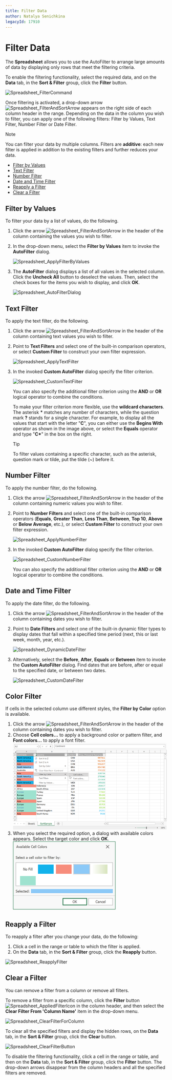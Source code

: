 ```yaml
---
title: Filter Data
author: Natalya Senichkina
legacyId: 17910
---
```

# Filter Data

The **Spreadsheet** allows you to use the AutoFilter to arrange large amounts of data by displaying only rows that meet the filtering criteria.

To enable the filtering functionality, select the required data, and on the **Data** tab, in the **Sort &#38; Filter** group, click the **Filter** button.

![Spreadsheet_FilterCommand](../../../images/img25515.png)

Once filtering is activated, a drop-down arrow ![Spreadsheet_FilterAndSortArrow](../../../images/img25500.png) appears on the right side of each column header in the range. Depending on the data in the column you wish to filter, you can apply one of the following filters: Filter by Values, Text Filter, Number Filter or Date Filter.

> [!NOTE]
> You can filter your data by multiple columns. Filters are **additive**: each new filter is applied in addition to the existing filters and further reduces your data.

* [Filter by Values](#filter-by-values)
* [Text Filter](#text-filter)
* [Number Filter](#number-filter)
* [Date and Time Filter](#date-and-time-filter)
* [Reapply a Filter](#reapply-a-filter)
* [Clear a Filter](#clear-a-filter)

## Filter by Values

To filter your data by a list of values, do the following.

1. Click the arrow ![Spreadsheet_FilterAndSortArrow](../../../images/img25500.png) in the header of the column containing the values you wish to filter.
2. In the drop-down menu, select the **Filter by Values** item to invoke the **AutoFilter** dialog.

	![Spreadsheet_ApplyFilterByValues](../../../images/img25625.png)
3. The **AutoFilter** dialog displays a list of all values in the selected column. Click the **Uncheck All** button to deselect the values. Then, select the check boxes for the items you wish to display, and click **OK**.

	![Spreadsheet_AutoFilterDialog](../../../images/img25626.png)

## Text Filter

To apply the text filter, do the following.

1. Click the arrow ![Spreadsheet_FilterAndSortArrow](../../../images/img25500.png) in the header of the column containing text values you wish to filter.
2. Point to **Text Filters** and select one of the built-in comparison operators, or select **Custom Filter** to construct your own filter expression.

	![Spreadsheet_ApplyTextFilter](../../../images/img25591.png)
3. In the invoked **Custom AutoFilter** dialog specify the filter criterion.

	![Spreadsheet_CustomTextFilter](../../../images/img25592.png)

	You can also specify the additional filter criterion using the **AND** or **OR** logical operator to combine the conditions.

	To make your filter criterion more flexible, use the **wildcard characters**. The asterisk **&#42;** matches any number of characters, while the question mark **?** stands for a single character. For example, to display all the values that start with the letter "**C**", you can either use the **Begins With** operator as shown in the image above, or select the **Equals** operator and type "**C&#42;**" in the box on the right.

	> [!TIP]
	> To filter values containing a specific character, such as the asterisk, question mark or tilde, put the tilde (&#126;) before it.

## Number Filter

To apply the number filter, do the following.

1. Click the arrow ![Spreadsheet_FilterAndSortArrow](../../../images/img25500.png) in the header of the column containing numeric values you wish to filter.
2. Point to **Number Filters** and select one of the built-in comparison operators (**Equals**, **Greater Than**, **Less Than**, **Between**, **Top 10**, **Above** or **Below Average**, etc.), or select **Custom Filter** to construct your own filter expression.

	![Spreadsheet_ApplyNumberFilter](../../../images/img25564.png)
3. In the invoked **Custom AutoFilter** dialog specify the filter criterion.

	![Spreadsheet_CustomNumberFilter](../../../images/img25565.png)

	You can also specify the additional filter criterion using the **AND** or **OR** logical operator to combine the conditions.

## Date and Time Filter

To apply the date filter, do the following.

1. Click the arrow ![Spreadsheet_FilterAndSortArrow](../../../images/img25500.png) in the header of the column containing dates you wish to filter.
2. Point to **Date Filters** and select one of the built-in dynamic filter types to display dates that fall within a specified time period (next, this or last week, month, year, etc.).

	![Spreadsheet_DynamicDateFilter](../../../images/img25646.png)

3. Alternatively, select the **Before**, **After**, **Equals** or **Between** item to invoke the **Custom AutoFilter** dialog. Find dates that are before, after or equal to the specified date, or between two dates.

	![Spreadsheet_CustomDateFilter](../../../images/img25635.png)

## Color Filter

If cells in the selected column use different styles, the **Filter by Color** option is available.

1. Click the arrow ![Spreadsheet_FilterAndSortArrow](../../../images/img25500.png) in the header of the column containing dates you wish to filter.
2. Choose **Cell colors…** to apply a background color or pattern filter, and **Font colors…** to apply a font filter.
	![Spreadsheet winforms apply color filter](../../../images/spreadsheet_applycolorfilter.png)
3. When you select the required option, a dialog with available colors appears. Select the target color and click **OK**.
	![spreadsheet winforms color filter dialog](../../../images/spreadsheetcontrol_filter-color-dialog.png)

## Reapply a Filter

To reapply a filter after you change your data, do the following:

1. Click a cell in the range or table to which the filter is applied.
2. On the **Data** tab, in the **Sort &#38; Filter** group, click the **Reapply** button.

![Spreadsheet_ReapplyFilter](../../../images/img25637.png)

## Clear a Filter

You can remove a filter from a column or remove all filters.

To remove a filter from a specific column, click the **Filter** button ![Spreadsheet_AppliedFilterIcon](../../../images/img25636.png) in the column header, and then select the **Clear Filter From &#39;Column Name&#39;** item in the drop-down menu.

![Spreadsheet_ClearFilterForColumn](../../../images/img25633.png)

To clear all the specified filters and display the hidden rows, on the **Data** tab, in the **Sort &#38; Filter** group, click the **Clear** button.

![Spreadsheet_ClearFilterButton](../../../images/img25634.png)

To disable the filtering functionality, click a cell in the range or table, and then on the **Data** tab, in the **Sort &#38; Filter** group, click the **Filter** button. The drop-down arrows disappear from the column headers and all the specified filters are removed.
